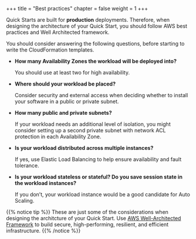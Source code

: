 +++
title = "Best practices"
chapter = false
weight = 1
+++

Quick Starts are built for **production** deployments. Therefore, when designing the architecture of your Quick Start, you should follow AWS best practices and Well Architected framework. 

You should consider answering the following questions, before starting to write the CloudFormation templates.

- **How many Availability Zones the workload will be deployed into?**

	You should use at least two for high availability.

- **Where should your workload be placed?**

	Consider security and external access when deciding whether to install your software in a public or private subnet.

- **How many public and private subnets?**

	If your workload needs an additional level of isolation, you might consider setting up a second private subnet with network ACL protection in each Availability Zone.

- **Is your workload distributed across multiple instances?**

	If yes, use Elastic Load Balancing to help ensure availability and fault tolerance.

- **Is your workload stateless or stateful? Do you save session state in the workload instances?**

	If you don’t, your workload instance would be a good candidate for Auto Scaling.

{{% notice tip %}}
These are just some of the considerations when designing the architcture of your Quick Start. Use [AWS Well-Architected Framework](https://aws.amazon.com/architecture/well-architected/) to build secure, high-performing, resilient, and efficient infrastructure.
{{% /notice %}}